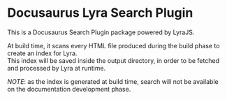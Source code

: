 # Docusaurus Lyra Search Plugin

This is a Docusaurus Search Plugin package powered by LyraJS.

At build time, it scans every HTML file produced during the build phase to create an index for Lyra.  
This index will be saved inside the output directory, in order to be fetched and processed by Lyra at runtime.

_NOTE_: as the index is generated at build time, search will not be available on the documentation development phase.
